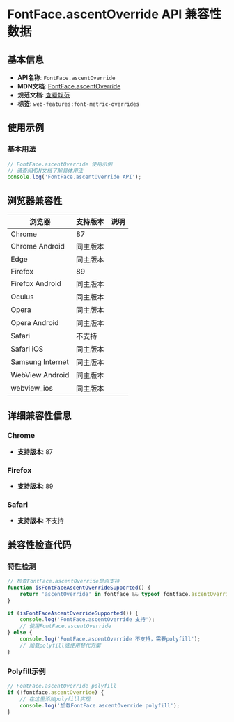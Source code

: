 # FontFace.ascentOverride API 兼容性数据

## 基本信息

- **API名称**: `FontFace.ascentOverride`
- **MDN文档**: [FontFace.ascentOverride](https://developer.mozilla.org/docs/Web/API/FontFace/ascentOverride)
- **规范文档**: [查看规范](https://drafts.csswg.org/css-font-loading/#dom-fontfacedescriptors-ascentoverride)
- **标签**: `web-features:font-metric-overrides`

## 使用示例

### 基本用法

```javascript
// FontFace.ascentOverride 使用示例
// 请查阅MDN文档了解具体用法
console.log('FontFace.ascentOverride API');
```

## 浏览器兼容性

| 浏览器 | 支持版本 | 说明 |
|--------|----------|------|
| Chrome | 87 |  |
| Chrome Android | 同主版本 |  |
| Edge | 同主版本 |  |
| Firefox | 89 |  |
| Firefox Android | 同主版本 |  |
| Oculus | 同主版本 |  |
| Opera | 同主版本 |  |
| Opera Android | 同主版本 |  |
| Safari | 不支持 |  |
| Safari iOS | 同主版本 |  |
| Samsung Internet | 同主版本 |  |
| WebView Android | 同主版本 |  |
| webview_ios | 同主版本 |  |

## 详细兼容性信息

### Chrome

- **支持版本**: 87

### Firefox

- **支持版本**: 89

### Safari

- **支持版本**: 不支持

## 兼容性检查代码

### 特性检测

```javascript
// 检查FontFace.ascentOverride是否支持
function isFontFaceAscentOverrideSupported() {
    return 'ascentOverride' in fontface && typeof fontface.ascentOverride === 'function';
}

if (isFontFaceAscentOverrideSupported()) {
    console.log('FontFace.ascentOverride 支持');
    // 使用FontFace.ascentOverride
} else {
    console.log('FontFace.ascentOverride 不支持，需要polyfill');
    // 加载polyfill或使用替代方案
}
```

### Polyfill示例

```javascript
// FontFace.ascentOverride polyfill
if (!fontface.ascentOverride) {
    // 在这里添加polyfill实现
    console.log('加载FontFace.ascentOverride polyfill');
}
```

